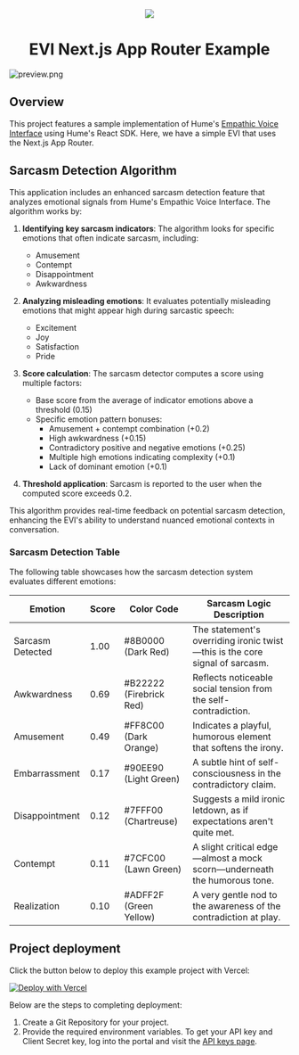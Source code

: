 <div align="center">
  <img src="https://storage.googleapis.com/hume-public-logos/hume/hume-banner.png">
  <h1>EVI Next.js App Router Example</h1>
</div>

![preview.png](preview.png)

## Overview

This project features a sample implementation of Hume's [Empathic Voice Interface](https://hume.docs.buildwithfern.com/docs/empathic-voice-interface-evi/overview) using Hume's React SDK. Here, we have a simple EVI that uses the Next.js App Router.

## Sarcasm Detection Algorithm

This application includes an enhanced sarcasm detection feature that analyzes emotional signals from Hume's Empathic Voice Interface. The algorithm works by:

1. **Identifying key sarcasm indicators**: The algorithm looks for specific emotions that often indicate sarcasm, including:
   - Amusement
   - Contempt
   - Disappointment
   - Awkwardness

2. **Analyzing misleading emotions**: It evaluates potentially misleading emotions that might appear high during sarcastic speech:
   - Excitement
   - Joy
   - Satisfaction
   - Pride

3. **Score calculation**: The sarcasm detector computes a score using multiple factors:
   - Base score from the average of indicator emotions above a threshold (0.15)
   - Specific emotion pattern bonuses:
     - Amusement + contempt combination (+0.2)
     - High awkwardness (+0.15)
     - Contradictory positive and negative emotions (+0.25)
     - Multiple high emotions indicating complexity (+0.1)
     - Lack of dominant emotion (+0.1)

4. **Threshold application**: Sarcasm is reported to the user when the computed score exceeds 0.2.

This algorithm provides real-time feedback on potential sarcasm detection, enhancing the EVI's ability to understand nuanced emotional contexts in conversation.

### Sarcasm Detection Table

The following table showcases how the sarcasm detection system evaluates different emotions:

| Emotion | Score | Color Code | Sarcasm Logic Description |
|---------|-------|------------|--------------------------|
| Sarcasm Detected | 1.00 | #8B0000 (Dark Red) | The statement's overriding ironic twist—this is the core signal of sarcasm. |
| Awkwardness | 0.69 | #B22222 (Firebrick Red) | Reflects noticeable social tension from the self-contradiction. |
| Amusement | 0.49 | #FF8C00 (Dark Orange) | Indicates a playful, humorous element that softens the irony. |
| Embarrassment | 0.17 | #90EE90 (Light Green) | A subtle hint of self-consciousness in the contradictory claim. |
| Disappointment | 0.12 | #7FFF00 (Chartreuse) | Suggests a mild ironic letdown, as if expectations aren't quite met. |
| Contempt | 0.11 | #7CFC00 (Lawn Green) | A slight critical edge—almost a mock scorn—underneath the humorous tone. |
| Realization | 0.10 | #ADFF2F (Green Yellow) | A very gentle nod to the awareness of the contradiction at play. |

## Project deployment

Click the button below to deploy this example project with Vercel:

[![Deploy with Vercel](https://vercel.com/button)](https://vercel.com/new/clone?repository-url=https%3A%2F%2Fgithub.com%2Fhumeai%2Fhume-evi-next-js-starter&env=HUME_API_KEY,HUME_CLIENT_SECRET)

Below are the steps to completing deployment:

1. Create a Git Repository for your project.
2. Provide the required environment variables. To get your API key and Client Secret key, log into the portal and visit the [API keys page](https://beta.hume.ai/settings/keys).

